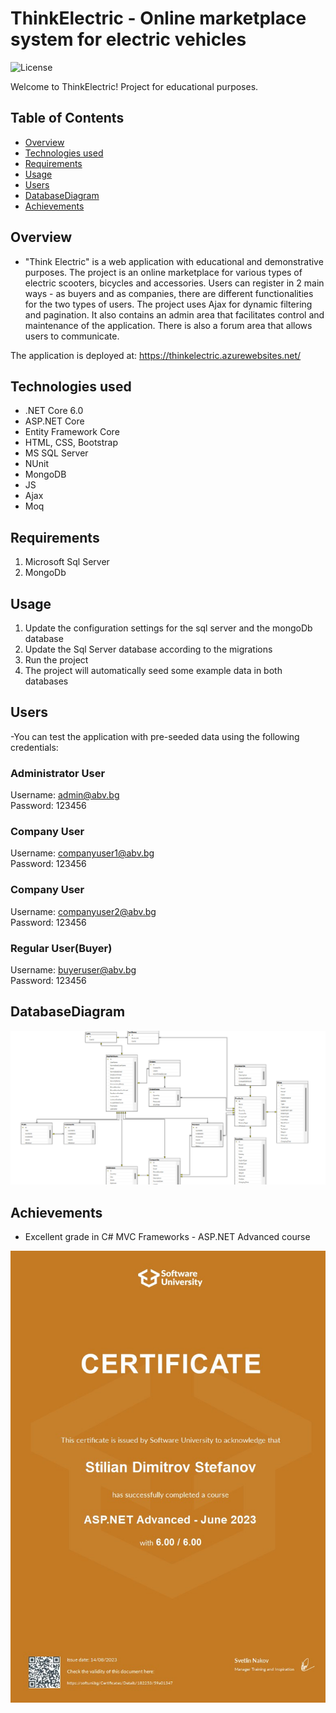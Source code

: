 # ThinkElectric - Online marketplace system for electric vehicles

![License](https://img.shields.io/badge/license-MIT-blue)

Welcome to ThinkElectric! Project for educational purposes.

## Table of Contents
- [Overview](#overview)
- [Technologies used](#technologiesused)
- [Requirements](#requirements)
- [Usage](#usage)
- [Users](#users)
- [DatabaseDiagram](#databasediagram)
- [Achievements](#achievements)

## Overview
- "Think Electric" is a web application with educational and demonstrative purposes. 
The project is an online marketplace for various types of electric scooters, bicycles and accessories. Users can register in 2 main ways - as buyers and as companies, there are different functionalities for the two types of users. The project uses Ajax for dynamic filtering and pagination. It also contains an admin area that facilitates control and maintenance of the application. There is also a forum area that allows users to communicate.

The application is deployed at: https://thinkelectric.azurewebsites.net/

## Technologies used
<ul>
  <li>.NET Core 6.0</li>
  <li>ASP.NET Core</li>
  <li>Entity Framework Core</li>
  <li>HTML, CSS, Bootstrap</li>
  <li>MS SQL Server</li>
  <li>NUnit</li>
  <li>MongoDB</li>
  <li>JS</li>
  <li>Ajax</li>
  <li>Moq</li>
</ul>

## Requirements
1. Microsoft Sql Server
2. MongoDb

## Usage
1. Update the configuration settings for the sql server and the mongoDb database
2. Update the Sql Server database according to the migrations
3. Run the project
4. The project will automatically seed some example data in both databases

## Users
-You can test the application with pre-seeded data using the following credentials:

### Administrator User
Username: admin@abv.bg </br>
Password: 123456

### Company User
Username: companyuser1@abv.bg </br>
Password: 123456

### Company User
Username: companyuser2@abv.bg </br>
Password: 123456

### Regular User(Buyer)
Username: buyeruser@abv.bg  </br>
Password: 123456

## DatabaseDiagram
![Diagram](https://github.com/stilianstefanov/ThinkElectric_ElectricVehiclesMarketPlaceSystem/blob/main/assets/DatabaseDiagram.png)

## Achievements
- Excellent grade in C# MVC Frameworks - ASP.NET Advanced course
    
![Certificate](https://github.com/stilianstefanov/ThinkElectric_ElectricVehiclesMarketPlaceSystem/blob/main/assets/ASP.NET%20Advanced%20-%20June%202023%20-%20Certificate.jpeg)
